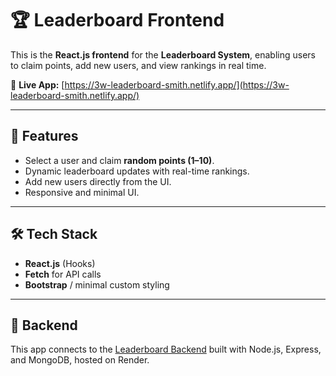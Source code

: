 # 🏆 Leaderboard Frontend

This is the **React.js frontend** for the **Leaderboard System**, enabling users to claim points, add new users, and view rankings in real time.  

🔗 **Live App:** [https://3w-leaderboard-smith.netlify.app/](https://3w-leaderboard-smith.netlify.app/)

---

## 🚀 Features
- Select a user and claim **random points (1–10)**.  
- Dynamic leaderboard updates with real-time rankings.  
- Add new users directly from the UI.  
- Responsive and minimal UI.

---

## 🛠 Tech Stack
- **React.js** (Hooks)  
- **Fetch** for API calls  
- **Bootstrap** / minimal custom styling  

---

## 🔗 Backend
This app connects to the [Leaderboard Backend](https://leaderboard-backend-dh11.onrender.com) built with Node.js, Express, and MongoDB, hosted on Render.
